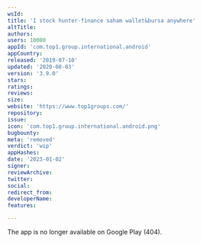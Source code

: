 ```yaml
---
wsId: 
title: 'I stock hunter-finance saham wallet&bursa anywhere'
altTitle: 
authors: 
users: 10000
appId: 'com.top1.group.international.android'
appCountry: 
released: '2019-07-10'
updated: '2020-08-03'
version: '3.9.0'
stars: 
ratings: 
reviews: 
size: 
website: 'https://www.top1groups.com/'
repository: 
issue: 
icon: 'com.top1.group.international.android.png'
bugbounty: 
meta: 'removed'
verdict: 'wip'
appHashes: 
date: '2023-01-02'
signer: 
reviewArchive: 
twitter: 
social: 
redirect_from: 
developerName: 
features: 

---
```


The app is no longer available on Google Play (404).